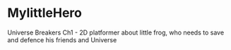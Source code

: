 # MylittleHero
Universe Breakers Ch1 - 2D platformer about little frog, who needs to save and defence his friends and Universe
